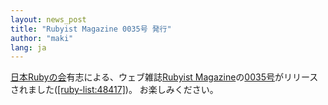 ```yaml
---
layout: news_post
title: "Rubyist Magazine 0035号 発行"
author: "maki"
lang: ja
---
```


[日本Rubyの会][1]有志による、ウェブ雑誌[Rubyist
Magazine][2]の[0035号][3]がリリースされました([\[ruby-list:48417\]][4])。 お楽しみください。



[1]: http://jp.rubyist.net/
[2]: http://jp.rubyist.net/magazine/
[3]: http://jp.rubyist.net/magazine/?0035
[4]: http://blade.nagaokaut.ac.jp/cgi-bin/scat.rb/ruby/ruby-list/48417
